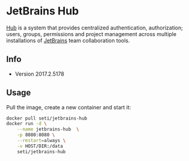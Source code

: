 # JetBrains Hub

[Hub](https://jetbrains.com/hub/) is a system that provides centralized authentication, authorization; users, groups, permissions and project management across multiple installations of [JetBrains](https://jetbrains.com/) team collaboration tools.

## Info
- Version 2017.2.5178

## Usage

Pull the image, create a new container and start it:

```bash
docker pull seti/jetbrains-hub
docker run -d \
	--name jetbrains-hub  \
	-p 8080:8080 \
	--restart=always \
	-v HOST/DIR:/data
	seti/jetbrains-hub
```
